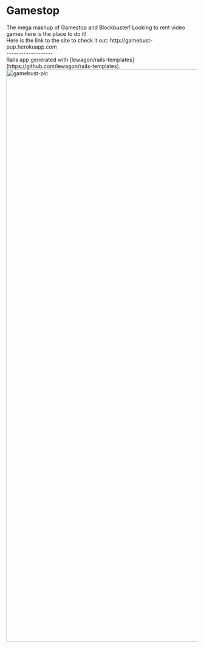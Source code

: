 <h1>Gamestop</h1>
The mega mashup of Gamestop and Blockbuster! Looking to rent video games here is the place to do it! <br>
Here is the link to the site to check it out: http://gamebust-pup.herokuapp.com <br>
------------------- <br> 
Rails app generated with [lewagon/rails-templates](https://github.com/lewagon/rails-templates). <br>

<img width="1508" alt="gamebust-pic" src="https://user-images.githubusercontent.com/72628247/118150687-d145f080-b3e0-11eb-8d3b-031064cdb863.png">

